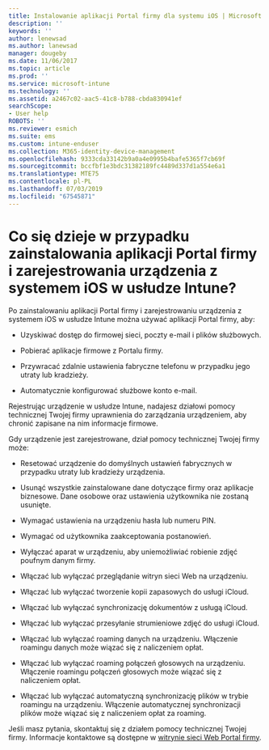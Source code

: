 ```yaml
---
title: Instalowanie aplikacji Portal firmy dla systemu iOS | Microsoft Docs
description: ''
keywords: ''
author: lenewsad
ms.author: lanewsad
manager: dougeby
ms.date: 11/06/2017
ms.topic: article
ms.prod: ''
ms.service: microsoft-intune
ms.technology: ''
ms.assetid: a2467c02-aac5-41c8-b788-cbda830941ef
searchScope:
- User help
ROBOTS: ''
ms.reviewer: esmich
ms.suite: ems
ms.custom: intune-enduser
ms.collection: M365-identity-device-management
ms.openlocfilehash: 9333cda33142b9a0a4e0995b4bafe5365f7cb69f
ms.sourcegitcommit: bccfbf1e3bdc31382189fc4489d337d1a554e6a1
ms.translationtype: MTE75
ms.contentlocale: pl-PL
ms.lasthandoff: 07/03/2019
ms.locfileid: "67545871"
---
```

# <a name="what-happens-if-you-install-the-company-portal-app-and-enroll-your-ios-device-in-intune"></a>Co się dzieje w przypadku zainstalowania aplikacji Portal firmy i zarejestrowania urządzenia z systemem iOS w usłudze Intune?

Po zainstalowaniu aplikacji Portal firmy i zarejestrowaniu urządzenia z systemem iOS w usłudze Intune można używać aplikacji Portal firmy, aby:

- Uzyskiwać dostęp do firmowej sieci, poczty e-mail i plików służbowych.

- Pobierać aplikacje firmowe z Portalu firmy.

- Przywracać zdalnie ustawienia fabryczne telefonu w przypadku jego utraty lub kradzieży.

- Automatycznie konfigurować służbowe konto e-mail.

Rejestrując urządzenie w usłudze Intune, nadajesz działowi pomocy technicznej Twojej firmy uprawnienia do zarządzania urządzeniem, aby chronić zapisane na nim informacje firmowe.

Gdy urządzenie jest zarejestrowane, dział pomocy technicznej Twojej firmy może:

- Resetować urządzenie do domyślnych ustawień fabrycznych w przypadku utraty lub kradzieży urządzenia.

- Usunąć wszystkie zainstalowane dane dotyczące firmy oraz aplikacje biznesowe. Dane osobowe oraz ustawienia użytkownika nie zostaną usunięte.

- Wymagać ustawienia na urządzeniu hasła lub numeru PIN.

- Wymagać od użytkownika zaakceptowania postanowień.

- Wyłączać aparat w urządzeniu, aby uniemożliwiać robienie zdjęć poufnym danym firmy.

- Włączać lub wyłączać przeglądanie witryn sieci Web na urządzeniu.

- Włączać lub wyłączać tworzenie kopii zapasowych do usługi iCloud.

- Włączać lub wyłączać synchronizację dokumentów z usługą iCloud.

- Włączać lub wyłączać przesyłanie strumieniowe zdjęć do usługi iCloud.

- Włączać lub wyłączać roaming danych na urządzeniu. Włączenie roamingu danych może wiązać się z naliczeniem opłat.

- Włączać lub wyłączać roaming połączeń głosowych na urządzeniu. Włączenie roamingu połączeń głosowych może wiązać się z naliczeniem opłat.

- Włączać lub wyłączać automatyczną synchronizację plików w trybie roamingu na urządzeniu. Włączenie automatycznej synchronizacji plików może wiązać się z naliczeniem opłat za roaming.

Jeśli masz pytania, skontaktuj się z działem pomocy technicznej Twojej firmy. Informacje kontaktowe są dostępne w [witrynie sieci Web Portal firmy](https://go.microsoft.com/fwlink/?linkid=2010980).

